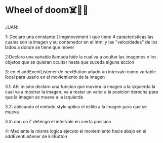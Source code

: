 # Wheel of doom☠️🏴‍☠️

JUAN: 
 
1: Declaro una constante ( imgmovement ) que tiene 4 caracteristicas las cuales son la imagen y su contenedor en el html y las "velocidades" de los lados a donde se tiene que mover

2:Declaro una variable llamada hide la cual va a ocultar las imagenes o los objetos que se quieran ocultar hasta que suceda alguna accion

3: en el addEventListener de nextButton añado un intervalo como variable local para usarlo en el moviemiento de la imagen

3.1: Ahi mismo declaro una funcion que movera la imagen a la izquierda la cual va a mostrar la imagen, va a restar un valor a la posicion derecha para que la imagen se mueva a la izquierda

3.2: aplicando el metodo style aplico el estilo a la imagen para que se mueva

3.3: con un if detengo el intervalo en cierta posicion

4: Mediante la misma logica ejecuto el moviemiento hacia abajo en el addEventListener de killButton



